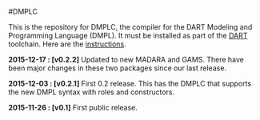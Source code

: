 #DMPLC

This is the repository for DMPLC, the compiler for the DART Modeling
and Programming Language (DMPL). It must be installed as part of the
[DART](https://github.com/cps-sei/dart) toolchain. Here are the
[instructions](https://github.com/cps-sei/dart/wiki/Building-DART-v0.2--(and-later)-Software).
            
**2015-12-17 : [v0.2.2]** Updated to new MADARA and GAMS. There have been major changes in these two packages since our last release.

**2015-12-03 : [v0.2.1]** First 0.2 release. This has the DMPLC that supports the new DMPL syntax with roles and constructors.

**2015-11-26 : [v0.1]**   First public release.
